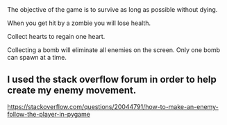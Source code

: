 ## 
The objective of the game is to survive as long as possible without dying.

When you get hit by a zombie you will lose health.

Collect hearts to regain one heart.

Collecting a bomb will eliminate all enemies on the screen. Only one bomb can spawn at a time.

## I used the stack overflow forum in order to help create my enemy movement.
https://stackoverflow.com/questions/20044791/how-to-make-an-enemy-follow-the-player-in-pygame
